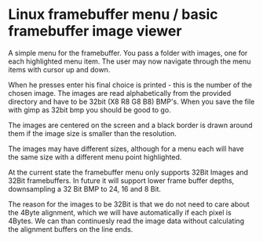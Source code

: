 # Linux framebuffer menu / basic framebuffer image viewer

A simple menu for the framebuffer. You pass a folder with images, one for each highlighted menu item.
The user may now navigate through the menu items with cursor up and down.

When he presses enter his final choice is printed - this is the number of the chosen image.
The images are read alphabetically from the provided directory and have to be 32bit (X8 R8 G8 B8) BMP's. When you save the file with gimp as 32bit bmp you should be good to go.

The images are centered on the screen and a black border is drawn around them if the image size is smaller than the resolution.

The images may have different sizes, although for a menu each will have the same size with a different menu point highlighted.

At the current state the framebuffer menu only supports 32Bit Images and 32Bit framebuffers.
In future it will support lower frame buffer depths, downsampling a 32 Bit BMP to 24, 16 and 8 Bit.

The reason for the images to be 32Bit is that we do not need to care about the 4Byte alignment, which we will have automatically if each pixel is 4Bytes. We can than continuesly read the image data without calculating the alignment buffers on the line ends.